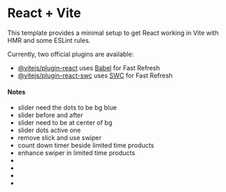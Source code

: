 # React + Vite

This template provides a minimal setup to get React working in Vite with HMR and some ESLint rules.

Currently, two official plugins are available:

- [@vitejs/plugin-react](https://github.com/vitejs/vite-plugin-react/blob/main/packages/plugin-react/README.md) uses [Babel](https://babeljs.io/) for Fast Refresh
- [@vitejs/plugin-react-swc](https://github.com/vitejs/vite-plugin-react-swc) uses [SWC](https://swc.rs/) for Fast Refresh

#### Notes

- slider need the dots to be bg blue <br>
- slider before and after<br>
- slider need to be at center of bg <br>
- slider dots active one <br>
- remove slick and use swiper<br>
- count down timer beside limited time products<br>
- enhance swiper in limited time products<br>
- <br>
- <br>
- <br>
- <br>
